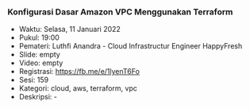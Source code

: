 ### Konfigurasi Dasar Amazon VPC Menggunakan Terraform

- Waktu: Selasa, 11 Januari 2022
- Pukul: 19:00
- Pemateri: Luthfi Anandra - Cloud Infrastructur Engineer HappyFresh
- Slide: empty
- Video: empty
- Registrasi: https://fb.me/e/1lyenT6Fo
- Sesi: 159
- Kategori: cloud, aws, terraform, vpc
- Deskripsi: -
